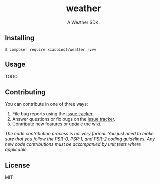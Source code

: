 <h1 align="center"> weather </h1>

<p align="center"> A Weather SDK.</p>


## Installing

```shell
$ composer require xiaobinqt/weather -vvv
```

## Usage

TODO

## Contributing

You can contribute in one of three ways:

1. File bug reports using the [issue tracker](https://github.com/xiaobinqt/weather/issues).
2. Answer questions or fix bugs on the [issue tracker](https://github.com/xiaobinqt/weather/issues).
3. Contribute new features or update the wiki.

_The code contribution process is not very formal. You just need to make sure that you follow the PSR-0, PSR-1, and PSR-2 coding guidelines. Any new code contributions must be accompanied by unit tests where applicable._

## License

MIT